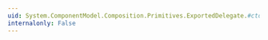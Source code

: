 ```yaml
---
uid: System.ComponentModel.Composition.Primitives.ExportedDelegate.#ctor
internalonly: False
---
```

